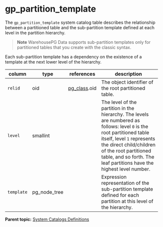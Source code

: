 # gp_partition_template

The `gp_partition_template` system catalog table describes the relationship between a partitioned table and the sub-partition template defined at each level in the partition hierarchy.

> **Note** WarehousePG Data supports sub-partition templates only for partitioned tables that you create with the classic syntax.

Each sub-partition template has a dependency on the existence of a template at the next lower level of the hierarchy.

|column|type|references|description|
|------|----|----------|-----------|
|`relid`| oid | [pg_class](pg_class.html).oid| The object identifier of the root partitioned table. |
|`level`|smallint| | The level of the partition in the hierarchy. The levels are numbered as follows: level `0` is the root partitioned table itself, level `1` represents the direct child/children of the root partitioned table, and so forth. The leaf partitions have the highest level number.|
|`template`|pg_node_tree| | Expression representation of the sub-partition template defined for each partition at this level of the hierarchy. |

**Parent topic:** [System Catalogs Definitions](../system_catalogs/catalog_ref-html.html)

